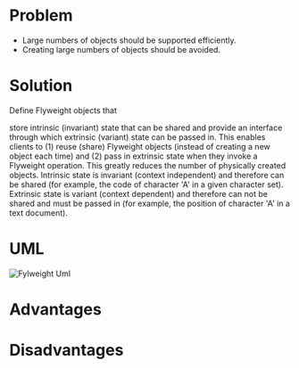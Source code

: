 ﻿# Problem
- Large numbers of objects should be supported efficiently.
- Creating large numbers of objects should be avoided.

# Solution
Define Flyweight objects that

store intrinsic (invariant) state that can be shared and
provide an interface through which extrinsic (variant) state can be passed in.
This enables clients to (1) reuse (share) Flyweight objects (instead of creating a new object each time) and (2) pass in extrinsic state when they invoke a Flyweight operation.
This greatly reduces the number of physically created objects.
Intrinsic state is invariant (context independent) and therefore can be shared (for example, the code of character 'A' in a given character set).
Extrinsic state is variant (context dependent) and therefore can not be shared and must be passed in (for example, the position of character 'A' in a text document).

# UML
![Fylweight Uml](Flyweight_UML.png?raw=true "UML")

# Advantages

# Disadvantages